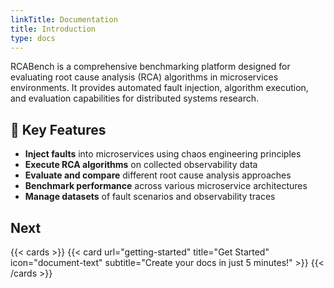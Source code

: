 ```yaml
---
linkTitle: Documentation
title: Introduction
type: docs
---
```


RCABench is a comprehensive benchmarking platform designed for evaluating root cause analysis (RCA) algorithms in microservices environments. It provides automated fault injection, algorithm execution, and evaluation capabilities for distributed systems research.

## 🎯 Key Features

- **Inject faults** into microservices using chaos engineering principles
- **Execute RCA algorithms** on collected observability data
- **Evaluate and compare** different root cause analysis approaches
- **Benchmark performance** across various microservice architectures
- **Manage datasets** of fault scenarios and observability traces

## Next

{{< cards >}}
{{< card url="getting-started" title="Get Started" icon="document-text" subtitle="Create your docs in just 5 minutes!" >}}
{{< /cards >}}
